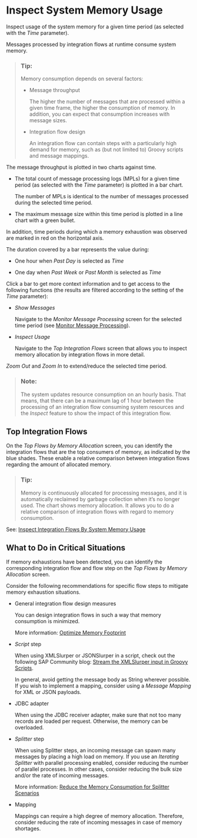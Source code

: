 <!-- loioe9617dd737384100b96194d37badbb80 -->

# Inspect System Memory Usage

Inspect usage of the system memory for a given time period \(as selected with the *Time* parameter\).

Messages processed by integration flows at runtime consume system memory.

> ### Tip:  
> Memory consumption depends on several factors:
> 
> -   Message throughput
> 
>     The higher the number of messages that are processed within a given time frame, the higher the consumption of memory. In addition, you can expect that consumption increases with message sizes.
> 
> -   Integration flow design
> 
>     An integration flow can contain steps with a particularly high demand for memory, such as \(but not limited to\) Groovy scripts and message mappings.

The message throughput is plotted in two charts against time.

-   The total count of message processing logs \(MPLs\) for a given time period \(as selected with the *Time* parameter\) is plotted in a bar chart.

    The number of MPLs is identical to the number of messages processed during the selected time period.

-   The maximum message size within this time period is plotted in a line chart with a green bullet.


In addition, time periods during which a memory exhaustion was observed are marked in red on the horizontal axis.

The duration covered by a bar represents the value during:

-   One hour when *Past Day* is selected as *Time* 

-   One day when *Past Week* or *Past Month* is selected as *Time* 


Click a bar to get more context information and to get access to the following functions \(the results are filtered according to the setting of the *Time* parameter\):

-   *Show Messages*

    Navigate to the *Monitor Message Processing* screen for the selected time period \(see [Monitor Message Processing](monitor-message-processing-314df3f.md)\).

-   *Inspect Usage*

    Navigate to the *Top Integration Flows* screen that allows you to inspect memory allocation by integration flows in more detail.


*Zoom Out* and *Zoom In* to extend/reduce the selected time period. 

> ### Note:  
> The system updates resource consumption on an hourly basis. That means, that there can be a maximum lag of 1 hour between the processing of an integration flow consuming system resources and the *Inspect* feature to show the impact of this integration flow.



<a name="loioe9617dd737384100b96194d37badbb80__section_tqd_3w1_bxb"/>

## Top Integration Flows

On the *Top Flows by Memory Allocation* screen, you can identify the integration flows that are the top consumers of memory, as indicated by the blue shades. These enable a relative comparison between integration flows regarding the amount of allocated memory.

> ### Tip:  
> Memory is continuously allocated for processing messages, and it is automatically reclaimed by garbage collection when it’s no longer used. The chart shows memory allocation. It allows you to do a relative comparison of integration flows with regard to memory consumption.

See: [Inspect Integration Flows By System Memory Usage](inspect-integration-flows-by-system-memory-usage-2a2e1f2.md)



<a name="loioe9617dd737384100b96194d37badbb80__section_vgy_pw5_ywb"/>

## What to Do in Critical Situations

If memory exhaustions have been detected, you can identify the corresponding integration flow and flow step on the *Top Flows by Memory Allocation* screen.

Consider the following recommendations for specific flow steps to mitigate memory exhaustion situations.

-   General integration flow design measures

    You can design integration flows in such a way that memory consumption is minimized.

    More information: [Optimize Memory Footprint](optimize-memory-footprint-dc24074.md)

-   *Script* step

    When using XMLSlurper or JSONSlurper in a script, check out the following SAP Community blog: [Stream the XMLSlurper input in Groovy Scripts](https://blogs.sap.com/2017/06/20/stream-the-xmlslurper-input-in-groovy-scripts/).

    In general, avoid getting the message body as String wherever possible. If you wish to implement a mapping, consider using a *Message Mapping* for XML or JSON payloads.

-   JDBC adapter

    When using the JDBC receiver adapter, make sure that not too many records are loaded per request. Otherwise, the memory can be overloaded.

-   *Splitter* step

    When using Splitter steps, an incoming message can spawn many messages by placing a high load on memory. If you use an *Iterating Splitter* with parallel processing enabled, consider reducing the number of parallel processes. In other cases, consider reducing the bulk size and/or the rate of incoming messages.

    More information: [Reduce the Memory Consumption for Splitter Scenarios](reduce-the-memory-consumption-for-splitter-scenarios-de974b8.md)

-   Mapping

    Mappings can require a high degree of memory allocation. Therefore, consider reducing the rate of incoming messages in case of memory shortages.


